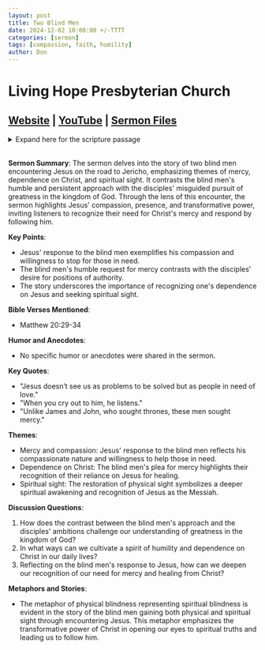 ```yaml
---
layout: post
title: Two Blind Men
date: 2024-12-02 10:00:00 +/-TTTT
categories: [sermon]
tags: [compassion, faith, humility]
author: Don
---
```


# Living Hope Presbyterian Church 

## [Website](https://www.livinghopepresbyterian.org/) | [YouTube](https://www.youtube.com/@LivingHopePresbyterianChurch) | [Sermon Files](https://github.com/jobian-ai/LHP-Sermons/tree/main/sermons/2024/24-12-02)

<details closed>
  <summary>Expand here for the scripture passage</summary>
<br/><br/><i>Matthew 20: 29 And as they went out of Jericho, a great crowd followed him. 30 And behold, there were two blind men sitting by the roadside, and when they heard that Jesus was passing by, they cried out, “Lord, have mercy on us, Son of David!” 31 The crowd rebuked them, telling them to be silent, but they cried out all the more, “Lord, have mercy on us, Son of David!” 32 And stopping, Jesus called them and said, “What do you want me to do for you?” 33 They said to him, “Lord, let our eyes be opened.” 34 And Jesus in pity touched their eyes, and immediately they recovered their sight and followed him.
<br/><br/></i>
ESV: The Holy Bible, English Standard Version ©2011 Crossway Bibles, a division of Good News Publishers.  All rights reserved.
<br/><br/>
</details>
<br/>

**Sermon Summary**:
The sermon delves into the story of two blind men encountering Jesus on the road to Jericho, emphasizing themes of mercy, dependence on Christ, and spiritual sight. It contrasts the blind men's humble and persistent approach with the disciples' misguided pursuit of greatness in the kingdom of God. Through the lens of this encounter, the sermon highlights Jesus' compassion, presence, and transformative power, inviting listeners to recognize their need for Christ's mercy and respond by following him.

**Key Points**:

- Jesus' response to the blind men exemplifies his compassion and willingness to stop for those in need.
- The blind men's humble request for mercy contrasts with the disciples' desire for positions of authority.
- The story underscores the importance of recognizing one's dependence on Jesus and seeking spiritual sight.

**Bible Verses Mentioned**:

- Matthew 20:29-34

**Humor and Anecdotes**:

- No specific humor or anecdotes were shared in the sermon.

**Key Quotes**:

- "Jesus doesn’t see us as problems to be solved but as people in need of love."
- "When you cry out to him, he listens."
- "Unlike James and John, who sought thrones, these men sought mercy."

**Themes**:

- Mercy and compassion: Jesus' response to the blind men reflects his compassionate nature and willingness to help those in need.
- Dependence on Christ: The blind men's plea for mercy highlights their recognition of their reliance on Jesus for healing.
- Spiritual sight: The restoration of physical sight symbolizes a deeper spiritual awakening and recognition of Jesus as the Messiah.

**Discussion Questions**:

1. How does the contrast between the blind men's approach and the disciples' ambitions challenge our understanding of greatness in the kingdom of God?
2. In what ways can we cultivate a spirit of humility and dependence on Christ in our daily lives?
3. Reflecting on the blind men's response to Jesus, how can we deepen our recognition of our need for mercy and healing from Christ?

**Metaphors and Stories**:

- The metaphor of physical blindness representing spiritual blindness is evident in the story of the blind men gaining both physical and spiritual sight through encountering Jesus. This metaphor emphasizes the transformative power of Christ in opening our eyes to spiritual truths and leading us to follow him.
